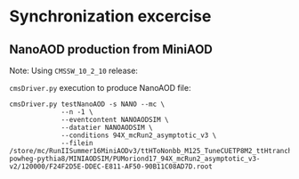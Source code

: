# Synchronization excercise

## NanoAOD production from MiniAOD

Note: Using `CMSSW_10_2_10` release:

`cmsDriver.py` execution to produce NanoAOD file:

```
cmsDriver.py testNanoAOD -s NANO --mc \
             --n -1 \
             --eventcontent NANOAODSIM \
             --datatier NANOAODSIM \
             --conditions 94X_mcRun2_asymptotic_v3 \
             --filein /store/mc/RunIISummer16MiniAODv3/ttHToNonbb_M125_TuneCUETP8M2_ttHtranche3_13TeV-powheg-pythia8/MINIAODSIM/PUMoriond17_94X_mcRun2_asymptotic_v3-v2/120000/F24F2D5E-DDEC-E811-AF50-90B11C08AD7D.root 
```